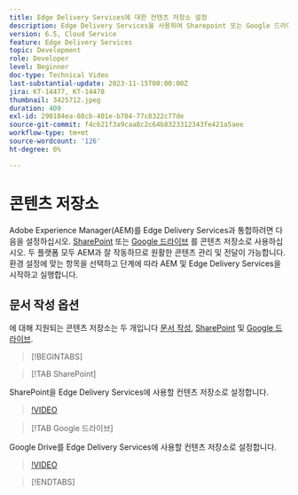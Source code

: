 ```yaml
---
title: Edge Delivery Services에 대한 컨텐츠 저장소 설정
description: Edge Delivery Services을 사용하여 Sharepoint 또는 Google 드라이브 설정
version: 6.5, Cloud Service
feature: Edge Delivery Services
topic: Development
role: Developer
level: Beginner
doc-type: Technical Video
last-substantial-update: 2023-11-15T00:00:00Z
jira: KT-14477, KT-14478
thumbnail: 3425712.jpeg
duration: 409
exl-id: 290184ea-88cb-401e-b784-77c8322c77de
source-git-commit: f4c621f3a9caa8c2c64b8323312343fe421a5aee
workflow-type: tm+mt
source-wordcount: '126'
ht-degree: 0%

---
```


# 콘텐츠 저장소

Adobe Experience Manager(AEM)를 Edge Delivery Services과 통합하려면 다음을 설정하십시오. [SharePoint](#sharepoint) 또는 [Google 드라이브](#google-drive) 를 콘텐츠 저장소로 사용하십시오. 두 플랫폼 모두 AEM과 잘 작동하므로 원활한 콘텐츠 관리 및 전달이 가능합니다. 환경 설정에 맞는 항목을 선택하고 단계에 따라 AEM 및 Edge Delivery Services을 시작하고 실행합니다.

## 문서 작성 옵션

에 대해 지원되는 콘텐츠 저장소는 두 개입니다 [문서 작성](../../document-authoring/set-up.md), [SharePoint](#sharepoint) 및 [Google 드라이브](#google-drive).

>[!BEGINTABS]

>[!TAB SharePoint]

SharePoint을 Edge Delivery Services에 사용할 컨텐츠 저장소로 설정합니다.

>[!VIDEO](https://video.tv.adobe.com/v/3425712/?learn=on)

>[!TAB Google 드라이브]

Google Drive를 Edge Delivery Services에 사용할 컨텐츠 저장소로 설정합니다.

>[!VIDEO](https://video.tv.adobe.com/v/3425711/?learn=on)

>[!ENDTABS]
